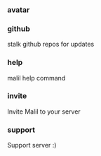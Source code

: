 ### avatar


### github
stalk github repos for updates

### help
malil help command

### invite
Invite Malil to your server

### support
Support server :)